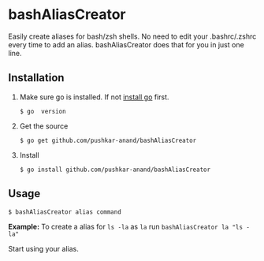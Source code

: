 # bashAliasCreator

Easily create aliases for bash/zsh shells. No need to edit your .bashrc/.zshrc every time to add an alias.
bashAliasCreator does that for you in just one line.

## Installation

1. Make sure go is installed. If not [install go](https://golang.org/doc/install) first.
    
    `$ go  version`

2. Get the source
    
    `$ go get github.com/pushkar-anand/bashAliasCreator`
    
3. Install 

    `$ go install github.com/pushkar-anand/bashAliasCreator`
    
## Usage

`$ bashAliasCreator alias command`

**Example:** To create a alias for `ls -la` as `la` run `bashAliasCreator la "ls -la"`

Start using your alias.
